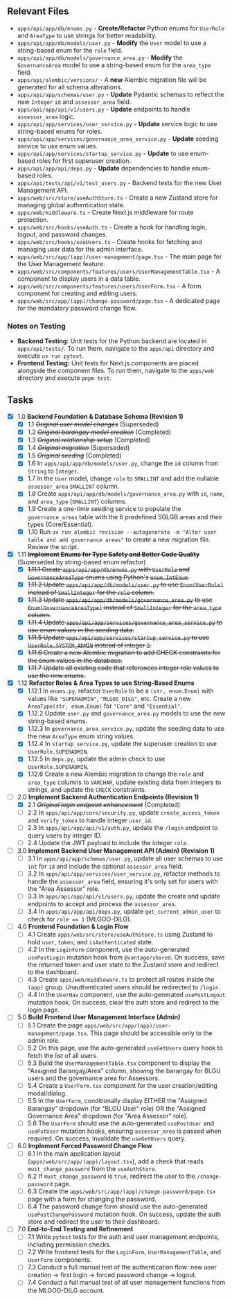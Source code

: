 ## Relevant Files

-   `apps/api/app/db/enums.py` - **Create/Refactor** Python enums for `UserRole` and `AreaType` to use strings for better readability.
-   `apps/api/app/db/models/user.py` - **Modify** the `User` model to use a string-based enum for the `role` field.
-   `apps/api/app/db/models/governance_area.py` - **Modify** the `GovernanceArea` model to use a string-based enum for the `area_type` field.
-   `apps/api/alembic/versions/` - A **new** Alembic migration file will be generated for all schema alterations.
-   `apps/api/app/schemas/user.py` - **Update** Pydantic schemas to reflect the new `Integer` `id` and `assessor_area` field.
-   `apps/api/app/api/v1/users.py` - **Update** endpoints to handle `assessor_area` logic.
-   `apps/api/app/services/user_service.py` - **Update** service logic to use string-based enums for roles.
-   `apps/api/app/services/governance_area_service.py` - **Update** seeding service to use enum values.
-   `apps/api/app/services/startup_service.py` - **Update** to use enum-based roles for first superuser creation.
-   `apps/api/app/api/deps.py` - **Update** dependencies to handle enum-based roles.
-   `apps/api/tests/api/v1/test_users.py` - Backend tests for the new User Management API.
-   `apps/web/src/store/useAuthStore.ts` - Create a new Zustand store for managing global authentication state.
-   `apps/web/middleware.ts` - Create Next.js middleware for route protection.
-   `apps/web/src/hooks/useAuth.ts` - Create a hook for handling login, logout, and password changes.
-   `apps/web/src/hooks/useUsers.ts` - Create hooks for fetching and managing user data for the admin interface.
-   `apps/web/src/app/(app)/user-management/page.tsx` - The main page for the User Management feature.
-   `apps/web/src/components/features/users/UserManagementTable.tsx` - A component to display users in a data table.
-   `apps/web/src/components/features/users/UserForm.tsx` - A form component for creating and editing users.
-   `apps/web/src/app/(app)/change-password/page.tsx` - A dedicated page for the mandatory password change flow.

### Notes on Testing

-   **Backend Testing:** Unit tests for the Python backend are located in `apps/api/tests/`. To run them, navigate to the `apps/api` directory and execute `uv run pytest`.
-   **Frontend Testing:** Unit tests for Next.js components are placed alongside the component files. To run them, navigate to the `apps/web` directory and execute `pnpm test`.

## Tasks

-   [x] 1.0 **Backend Foundation & Database Schema (Revision 1)**
    -   [x] 1.1 ~~*Original user model changes*~~ (Superseded)
    -   [x] 1.2 ~~*Original barangay model creation*~~ (Completed)
    -   [x] 1.3 ~~*Original relationship setup*~~ (Completed)
    -   [x] 1.4 ~~*Original migration*~~ (Superseded)
    -   [x] 1.5 ~~*Original seeding*~~ (Completed)
    -   [x] 1.6 In `apps/api/app/db/models/user.py`, change the `id` column from `String` to `Integer`.
    -   [x] 1.7 In the `User` model, change `role` to `SMALLINT` and add the nullable `assessor_area` `SMALLINT` column.
    -   [x] 1.8 Create `apps/api/app/db/models/governance_area.py` with `id`, `name`, and `area_type` (`SMALLINT`) columns.
    -   [x] 1.9 Create a one-time seeding service to populate the `governance_areas` table with the 6 predefined SGLGB areas and their types (Core/Essential).
    -   [x] 1.10 Run `uv run alembic revision --autogenerate -m "Alter user table and add governance areas"` to create a new migration file. Review the script.

-   [x] 1.11 ~~**Implement Enums for Type Safety and Better Code Quality**~~ (Superseded by string-based enum refactor)
    -   [x] ~~1.11.1 Create `apps/api/app/db/enums.py` with `UserRole` and `GovernanceAreaType` enums using Python's `enum.IntEnum`.~~
    -   [x] ~~1.11.2 Update `apps/api/app/db/models/user.py` to use `Enum(UserRole)` instead of `SmallInteger` for the `role` column.~~
    -   [x] ~~1.11.3 Update `apps/api/app/db/models/governance_area.py` to use `Enum(GovernanceAreaType)` instead of `SmallInteger` for the `area_type` column.~~
    -   [x] ~~1.11.4 Update `apps/api/app/services/governance_area_service.py` to use enum values in the seeding data.~~
    -   [x] ~~1.11.5 Update `apps/api/app/services/startup_service.py` to use `UserRole.SYSTEM_ADMIN` instead of integer `3`.~~
    -   [x] ~~1.11.6 Create a new Alembic migration to add CHECK constraints for the enum values in the database.~~
    -   [x] ~~1.11.7 Update all existing code that references integer role values to use the new enums.~~

-   [x] 1.12 **Refactor Roles & Area Types to use String-Based Enums**
    -   [x] 1.12.1 In `enums.py`, refactor `UserRole` to be a `(str, enum.Enum)` with values like `"SUPERADMIN"`, `"MLGOO_DILG"`, etc. Create a new `AreaType(str, enum.Enum)` for `"Core"` and `"Essential"`.
    -   [x] 1.12.2 Update `user.py` and `governance_area.py` models to use the new string-based enums.
    -   [x] 1.12.3 In `governance_area_service.py`, update the seeding data to use the new `AreaType` enum string values.
    -   [x] 1.12.4 In `startup_service.py`, update the superuser creation to use `UserRole.SUPERADMIN`.
    -   [x] 1.12.5 In `deps.py`, update the admin check to use `UserRole.SUPERADMIN`.
    -   [x] 1.12.6 Create a new Alembic migration to change the `role` and `area_type` columns to `VARCHAR`, update existing data from integers to strings, and update the `CHECK` constraints.

-   [ ] 2.0 **Implement Backend Authentication Endpoints (Revision 1)**
    -   [x] 2.1 ~~*Original login endpoint enhancement*~~ (Completed)
    -   [ ] 2.2 In `apps/api/app/core/security.py`, update `create_access_token` and `verify_token` to handle integer `user_id`.
    -   [ ] 2.3 In `apps/api/app/api/v1/auth.py`, update the `/login` endpoint to query users by integer ID.
    -   [ ] 2.4 Update the JWT payload to include the integer `role`.

-   [ ] 3.0 **Implement Backend User Management API (Admin) (Revision 1)**
    -   [ ] 3.1 In `apps/api/app/schemas/user.py`, update all user schemas to use `int` for `id` and include the optional `assessor_area` field.
    -   [ ] 3.2 In `apps/api/app/services/user_service.py`, refactor methods to handle the `assessor_area` field, ensuring it's only set for users with the "Area Assessor" role.
    -   [ ] 3.3 In `apps/api/app/api/v1/users.py`, update the create and update endpoints to accept and process the `assessor_area`.
    -   [ ] 3.4 In `apps/api/app/api/deps.py`, update `get_current_admin_user` to check for `role == 1` (MLGOO-DILG).

-   [ ] 4.0 **Frontend Foundation & Login Flow**
    -   [ ] 4.1 Create `apps/web/src/store/useAuthStore.ts` using Zustand to hold `user`, `token`, and `isAuthenticated` state.
    -   [ ] 4.2 In the `LoginForm` component, use the auto-generated `usePostLogin` mutation hook from `@vantage/shared`. On success, save the returned token and user state to the Zustand store and redirect to the dashboard.
    -   [ ] 4.3 Create `apps/web/middleware.ts` to protect all routes inside the `(app)` group. Unauthenticated users should be redirected to `/login`.
    -   [ ] 4.4 In the `UserNav` component, use the auto-generated `usePostLogout` mutation hook. On success, clear the auth store and redirect to the login page.

-   [ ] 5.0 **Build Frontend User Management Interface (Admin)**
    -   [ ] 5.1 Create the page `apps/web/src/app/(app)/user-management/page.tsx`. This page should be accessible only to the admin role.
    -   [ ] 5.2 On this page, use the auto-generated `useGetUsers` query hook to fetch the list of all users.
    -   [ ] 5.3 Build the `UserManagementTable.tsx` component to display the "Assigned Barangay/Area" column, showing the barangay for BLGU users and the governance area for Assessors.
    -   [ ] 5.4 Create a `UserForm.tsx` component for the user creation/editing modal/dialog.
    -   [ ] 5.5 In the `UserForm`, conditionally display EITHER the "Assigned Barangay" dropdown (for "BLGU User" role) OR the "Assigned Governance Area" dropdown (for "Area Assessor" role).
    -   [ ] 5.6 The `UserForm` should use the auto-generated `usePostUser` and `usePutUser` mutation hooks, ensuring `assessor_area` is passed when required. On success, invalidate the `useGetUsers` query.

-   [ ] 6.0 **Implement Forced Password Change Flow**
    -   [ ] 6.1 In the main application layout (`apps/web/src/app/(app)/layout.tsx`), add a check that reads `must_change_password` from the `useAuthStore`.
    -   [ ] 6.2 If `must_change_password` is `true`, redirect the user to the `/change-password` page.
    -   [ ] 6.3 Create the `apps/web/src/app/(app)/change-password/page.tsx` page with a form for changing the password.
    -   [ ] 6.4 The password change form should use the auto-generated `usePostChangePassword` mutation hook. On success, update the auth store and redirect the user to their dashboard.

-   [ ] 7.0 **End-to-End Testing and Refinement**
    -   [ ] 7.1 Write `pytest` tests for the auth and user management endpoints, including permission checks.
    -   [ ] 7.2 Write frontend tests for the `LoginForm`, `UserManagementTable`, and `UserForm` components.
    -   [ ] 7.3 Conduct a full manual test of the authentication flow: new user creation -> first login -> forced password change -> logout.
    -   [ ] 7.4 Conduct a full manual test of all user management functions from the MLGOO-DILG account.
